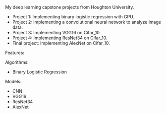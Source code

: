 My deep learning capstone projects from Houghton University.

- Project 1: Implementing binary logistic regression with GPU.
- Project 2: Implementing a convolutional neural network to analyze image data.
- Project 3: Implementing VGG16 on Cifar_10.
- Project 4: Implementing ResNet34 on Cifar_10.
- Final project: Implementing AlexNet on Cifar_10.

Features:

Algorithms:

- Binary Logistic Regression

Models:

- CNN
- VGG16
- ResNet34
- AlexNet

